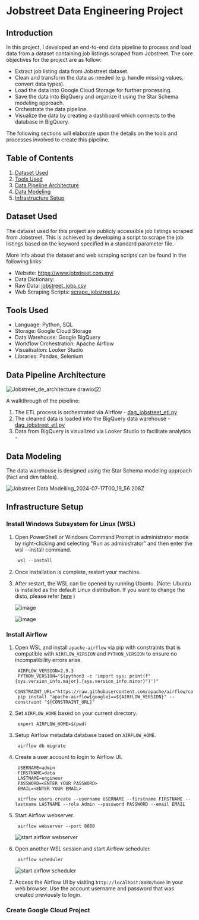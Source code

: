 # Jobstreet Data Engineering Project
## Introduction
In this project, I developed an end-to-end data pipeline to process and load data from a dataset containing job listings scraped from Jobstreet. The core objectives for the project are as follow:
* Extract job listing data from Jobstreet dataset.
* Clean and transform the data as needed (e.g. handle missing values, convert data types).
* Load the data into Google Cloud Storage for further processing.
* Save the data into BigQuery and organize it using the Star Schema modeling approach.
* Orchestrate the data pipeline.
* Visualize the data by creating a dashboard which connects to the database in BigQuery.

The following sections will elaborate upon the details on the tools and processes involved to create this pipeline.

## Table of Contents
1. [Dataset Used](#dataset-used)
2. [Tools Used](#tools-used)
3. [Data Pipeline Architecture](#data-pipeline-architecture)
4. [Data Modeling](#data-modeling)
5. [Infrastructure Setup](#infrastructure-setup)

## Dataset Used
The dataset used for this project are publicly accessible job listings scraped from Jobstreet. This is achieved by developing a script to scrape the job listings based on the keyword specified in a standard parameter file.

More info about the dataset and web scraping scripts can be found in the following links:
* Website: https://www.jobstreet.com.my/
* Data Dictionary:
* Raw Data: [jobstreet_jobs.csv](https://github.com/BranB97/jobstreet-data-eng-project/blob/main/data/jobstreet_jobs.csv)
* Web Scraping Scripts: [scrape_jobstreet.py](https://github.com/BranB97/jobstreet-data-eng-project/blob/main/job-scraper/scrape_jobstreet.py)

## Tools Used
* Language: Python, SQL
* Storage: Google Cloud Storage
* Data Warehouse: Google BigQuery
* Workflow Orchestration: Apache Airflow
* Visualisation: Looker Studio
* Libraries: Pandas, Selenium

## Data Pipeline Architecture
![Jobstreet_de_architecture drawio(2)](https://github.com/user-attachments/assets/b18cfc03-4348-49f1-8a26-b2acc9f59d71)

A walkthrough of the pipeline:
1. The ETL process is orchestrated via Airflow - [dag_jobstreet_etl.py](https://github.com/BranB97/jobstreet-data-eng-project/blob/main/dags/dag_jobstreet_etl.py)
2. The cleaned data is loaded into the BigQuery data warehouse - [dag_jobstreet_etl.py](https://github.com/BranB97/jobstreet-data-eng-project/blob/main/sql/create_dwh_tbls.sql)
3. Data from BigQuery is visualized via Looker Studio to facilitate analytics -

## Data Modeling
The data warehouse is designed using the Star Schema modeling approach (fact and dim tables).

![Jobstreet Data Modelling_2024-07-17T00_19_56 208Z](https://github.com/user-attachments/assets/b6ef2e0e-a14c-4fa8-b2d9-6a2e2c28c5d5)


## Infrastructure Setup
### Install Windows Subsystem for Linux (WSL)
1. Open PowerShell or Windows Command Prompt in administrator mode by right-clicking and selecting "Run as administrator" and then enter the wsl --install command.
    ```powershell
     wsl --install
    ``` 
2. Once installation is complete, restart your machine.
3. After restart, the WSL can be opened by running Ubuntu. (Note: Ubuntu is installed as the default Linux distribution. If you want to change the disto, please refer [here](https://learn.microsoft.com/en-us/windows/wsl/basic-commands#install) )

   ![image](https://github.com/user-attachments/assets/2a69c2c6-f683-4db2-a330-04415d96747d)

   ![image](https://github.com/user-attachments/assets/5cd59236-42e9-4f54-834f-1e04f1ad4819)


### Install Airflow
1. Open WSL and install `apache-airflow` via pip with constraints that is compatible with `AIRFLOW_VERSION` and `PYTHON_VERSION` to ensure no incompatibility errors arise.
   ```shell
    AIRFLOW_VERSION=2.9.3
    PYTHON_VERSION="$(python3 -c 'import sys; print(f"{sys.version_info.major}.{sys.version_info.minor}")')"
    CONSTRAINT_URL="https://raw.githubusercontent.com/apache/airflow/constraints-${AIRFLOW_VERSION}/constraints-${PYTHON_VERSION}.txt"
    pip install "apache-airflow[google]==${AIRFLOW_VERSION}" --constraint "${CONSTRAINT_URL}"
   ```
2. Set `AIRFLOW_HOME` based on your current directory.
   ```shell
    export AIRFLOW_HOME=$(pwd)
   ```
3. Setup Airflow metadata database based on `AIRFLOW_HOME`.
   ```shell
    airflow db migrate
   ```
4. Create a user account to login to Airflow UI.
   ```shell
    USERNAME=admin
    FIRSTNAME=data
    LASTNAME=engineer
    PASSWORD=<ENTER YOUR PASSWORD>
    EMAIL=<ENTER YOUR EMAIL>
    
    airflow users create --username USERNAME --firstname FIRSTNAME --lastname LASTNAME --role Admin --password PASSWORD --email EMAIL
   ```
5. Start Airflow webserver. 
   ```shell
    airflow webserver --port 8080
   ```
   ![start airflow webserver](https://github.com/user-attachments/assets/074e94b9-d84c-4ae9-ae24-9bcf709aeb21)

6. Open another WSL session and start Airflow scheduler.
   ```shell
    airflow scheduler
   ```   
   ![start airflow scheduler](https://github.com/user-attachments/assets/5de0ff43-0d53-4042-ac35-83ae957e028a)

7. Access the Airflow UI by visiting `http://localhost:8080/home` in your web browser. Use the account username and password that was created previously to login.

### Create Google Cloud Project

